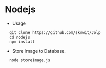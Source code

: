 # Nodejs

- Usage    

```
  git clone https://github.com/skmwit/Jolp    
  cd nodejs     
  npm install       
```  
     
     
- Store Image to Database.   

```
  node storeImage.js
```

